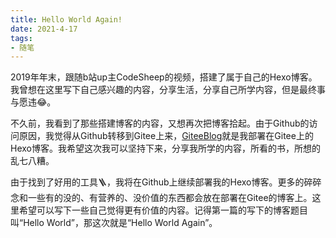 ```yaml
---
title: Hello World Again!
date: 2021-4-17
tags: 
- 随笔
---
```


2019年年末，跟随b站up主CodeSheep的视频，搭建了属于自己的Hexo博客。  <!-- more --> 我曾想在这里写下自己感兴趣的内容，分享生活，分享自己所学内容，但是最终事与愿违😂。

不久前，我看到了那些搭建博客的内容，又想再次把博客拾起。由于Github的访问原因，我觉得从Github转移到Gitee上来，[GiteeBlog](http://jianqiwang12.gitee.io)就是我部署在Gitee上的Hexo博客。我希望这次我可以坚持下来，分享我所学的内容，所看的书，所想的乱七八糟。

由于找到了好用的工具🪜，我将在Github上继续部署我的Hexo博客。更多的碎碎念和一些有的没的、有营养的、没价值的东西都会放在部署在Gitee的博客上。这里希望可以写下一些自己觉得更有价值的内容。记得第一篇的写下的博客题目叫“Hello World”，那这次就是“Hello World Again”。

